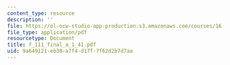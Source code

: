 ```yaml
---
content_type: resource
description: ''
file: https://ol-ocw-studio-app-production.s3.amazonaws.com/courses/16-885j-aircraft-systems-engineering-fall-2004/9a649121eb38a7f4d17f7f62d2b7d7aa_f_111_final_a_1_41.pdf
file_type: application/pdf
resourcetype: Document
title: f_111_final_a_1_41.pdf
uid: 9a649121-eb38-a7f4-d17f-7f62d2b7d7aa
---
```

